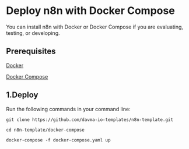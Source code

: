 # Deploy n8n with Docker Compose
You can install n8n with Docker or Docker Compose if you are evaluating, testing, or developing.

## Prerequisites 

[Docker](https://docs.docker.com/install)

[Docker Compose](https://docs.docker.com/compose/install)


## 1.Deploy

Run the following commands in your command line:

````
git clone https://github.com/davma-io-templates/n8n-template.git
````
````
cd n8n-template/docker-compose
````
````
docker-compose -f docker-compose.yaml up
````